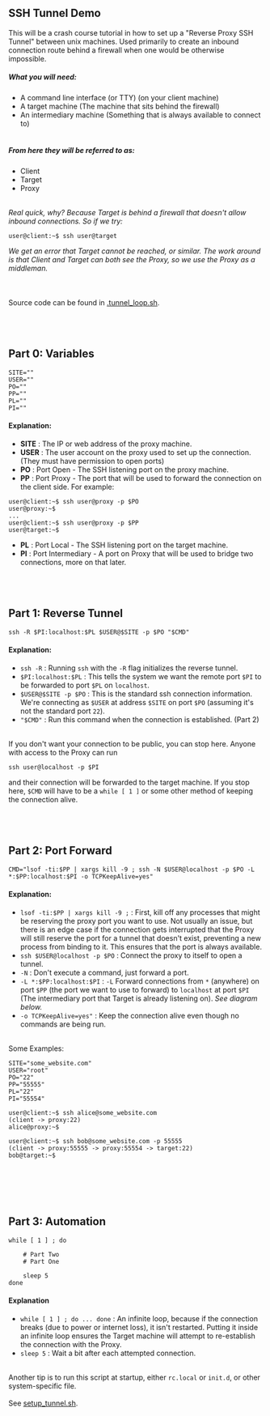 ## SSH Tunnel Demo
This will be a crash course tutorial in how to set up a "Reverse Proxy SSH Tunnel" between unix machines.
Used primarily to create an inbound connection route behind a firewall when one would be otherwise impossible.


##### What you will need:
- A command line interface (or TTY) (on your client machine)
- A target machine (The machine that sits behind the firewall)
- An intermediary machine (Something that is always available to connect to)
<br><br>

##### From here they will be referred to as:
- Client
- Target
- Proxy
<br><br>

*Real quick, why? Because Target is behind a firewall that doesn't allow inbound connections. So if we try:*
```
user@client:~$ ssh user@target
```
*We get an error that Target cannot be reached, or similar. The work around is that Client and Target can both see the Proxy, so we use the Proxy as a middleman.*
<br><br>
<br><br>
Source code can be found in [.tunnel_loop.sh](https://github.com/izcet/ssh_tunnel/blob/master/.tunnel_loop.sh).
<br><br>
<br><br>

## Part 0: Variables
```
SITE=""
USER=""
PO=""
PP=""
PL=""
PI=""
```
#### Explanation:
- **SITE** : The IP or web address of the proxy machine.
- **USER** : The user account on the proxy used to set up the connection. (They must have permission to open ports)
- **PO** : Port Open - The SSH listening port on the proxy machine.
- **PP** : Port Proxy - The port that will be used to forward the connection on the client side. For example:
```
user@client:~$ ssh user@proxy -p $PO
user@proxy:~$
...
user@client:~$ ssh user@proxy -p $PP
user@target:~$
```
- **PL** : Port Local - The SSH listening port on the target machine.
- **PI** : Port Intermediary - A port on Proxy that will be used to bridge two connections, more on that later.
<br><br>
<br><br>

## Part 1: Reverse Tunnel
```
ssh -R $PI:localhost:$PL $USER@$SITE -p $PO "$CMD"
```
#### Explanation:
- `ssh -R` : Running `ssh` with the `-R` flag initializes the reverse tunnel.
- `$PI:localhost:$PL` : This tells the system we want the remote port `$PI` to be forwarded to port `$PL` on `localhost`.
- `$USER@$SITE -p $PO` : This is the standard ssh connection information. We're connecting as `$USER` at address `$SITE` on port `$PO` (assuming it's not the standard port `22`).
- `"$CMD"` : Run this command when the connection is established. (Part 2)
<br><br>

If you don't want your connection to be public, you can stop here. Anyone with access to the Proxy can run
```
ssh user@localhost -p $PI
``` 
and their connection will be forwarded to the target machine. If you stop here, `$CMD` will have to be a `while [ 1 ]` or some other method of keeping the connection alive.
<br><br>
<br><br>

## Part 2: Port Forward
```
CMD="lsof -ti:$PP | xargs kill -9 ; ssh -N $USER@localhost -p $PO -L *:$PP:localhost:$PI -o TCPKeepAlive=yes"
```
#### Explanation:
- `lsof -ti:$PP | xargs kill -9 ;` : First, kill off any processes that might be reserving the proxy port you want to use. Not usually an issue, but there is an edge case if the connection gets interrupted that the Proxy will still reserve the port for a tunnel that doesn't exist, preventing a new process from binding to it. This ensures that the port is always available.
- `ssh $USER@localhost -p $PO` : Connect the proxy to itself to open a tunnel.
- `-N` : Don't execute a command, just forward a port.
- `-L *:$PP:localhost:$PI` : `-L` Forward connections from `*` (anywhere) on port `$PP` (the port we want to use to forward) to `localhost` at port `$PI` (The intermediary port that Target is already listening on). *See diagram below.*
- `-o TCPKeepAlive=yes"` : Keep the connection alive even though no commands are being run.
<br><br>

Some Examples:
```
SITE="some_website.com"
USER="root"
PO="22"
PP="55555"
PL="22"
PI="55554"
```
```
user@client:~$ ssh alice@some_website.com
(client -> proxy:22)
alice@proxy:~$
```
```
user@client:~$ ssh bob@some_website.com -p 55555
(client -> proxy:55555 -> proxy:55554 -> target:22)
bob@target:~$
```
<br><br>
<br><br>

## Part 3: Automation
```
while [ 1 ] ; do

	# Part Two
	# Part One
	
	sleep 5
done
```
#### Explanation
- `while [ 1 ] ; do ... done` : An infinite loop, because if the connection breaks (due to power or internet loss), it isn't restarted. Putting it inside an infinite loop ensures the Target machine will attempt to re-establish the connection with the Proxy.
- `sleep 5` : Wait a bit after each attempted connection.
<br><br>

Another tip is to run this script at startup, either `rc.local` or `init.d`, or other system-specific file.
<br><br>
See [setup_tunnel.sh](https://github.com/izcet/ssh_tunnel/blob/master/setup_tunnel.sh).
